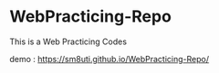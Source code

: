 # WebPracticing-Repo
This is a Web Practicing Codes 

demo : https://sm8uti.github.io/WebPracticing-Repo/
